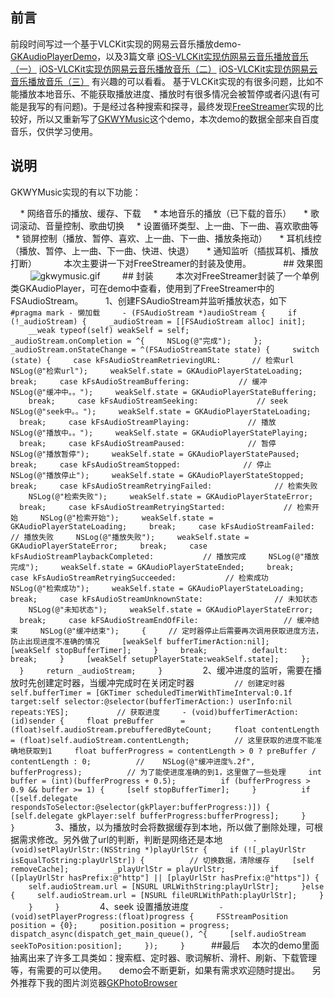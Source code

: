 ## 前言
前段时间写过一个基于VLCKit实现的网易云音乐播放demo-[GKAudioPlayerDemo](https://github.com/QuintGao/GKAudioPlayerDemo)，以及3篇文章
[iOS-VLCKit实现仿网易云音乐播放音乐（一）](http://www.jianshu.com/p/7ffd61e6b8d4)
[iOS-VLCKit实现仿网易云音乐播放音乐（二）](http://www.jianshu.com/p/41ac0c9d6b21)
[iOS-VLCKit实现仿网易云音乐播放音乐（三）](http://www.jianshu.com/p/c34ce7c69c47)
有兴趣的可以看看。
基于VLCKit实现的有很多问题，比如不能播放本地音乐、不能获取播放进度、播放时有很多情况会被暂停或者闪退(有可能是我写的有问题)。于是经过各种搜索和探寻，最终发现[FreeStreamer](https://github.com/muhku/FreeStreamer)实现的比较好，所以又重新写了[GKWYMusic](https://github.com/QuintGao/GKWYMusic)这个demo，本次demo的数据全部来自百度音乐，仅供学习使用。
## 说明
GKWYMusic实现的有以下功能：

    * 网络音乐的播放、缓存、下载
    * 本地音乐的播放（已下载的音乐）
    * 歌词滚动、音量控制、歌曲切换
    * 设置循环类型、上一曲、下一曲、喜欢歌曲等
    * 锁屏控制（播放、暂停、喜欢、上一曲、下一曲、播放条拖动）
    * 耳机线控（播放、暂停、上一曲、下一曲、快进、快退）
    * 通知监听（插拔耳机、播放打断）
    
  
    本次主要讲一下对FreeStreamer的封装及使用。
    
    
    ## 效果图
    
    ![gkwymusic.gif](https://upload-images.jianshu.io/upload_images/1598505-6b516562ae47293e.gif?imageMogr2/auto-orient/strip)
    
    ## 封装
    
    本次对FreeStreamer封装了一个单例类GKAudioPlayer，可在demo中查看，使用到了FreeStreamer中的FSAudioStream。
    
    1、创建FSAudioStream并监听播放状态，如下
    ```
    #pragma mark - 懒加载
    - (FSAudioStream *)audioStream {
    if (!_audioStream) {
    _audioStream = [[FSAudioStream alloc] init];
    
    __weak typeof(self) weakSelf = self;
    
    _audioStream.onCompletion = ^{
    NSLog(@"完成");
    };
    
    _audioStream.onStateChange = ^(FSAudioStreamState state) {
    switch (state) {
    case kFsAudioStreamRetrievingURL:       // 检索url
    NSLog(@"检索url");
    weakSelf.state = GKAudioPlayerStateLoading;
    break;
    case kFsAudioStreamBuffering:           // 缓冲
    NSLog(@"缓冲中。。");
    weakSelf.state = GKAudioPlayerStateBuffering;
    break;
    case kFsAudioStreamSeeking:             // seek
    NSLog(@"seek中。。");
    weakSelf.state = GKAudioPlayerStateLoading;
    break;
    case kFsAudioStreamPlaying:             // 播放
    NSLog(@"播放中。。");
    weakSelf.state = GKAudioPlayerStatePlaying;
    break;
    case kFsAudioStreamPaused:              // 暂停
    NSLog(@"播放暂停");
    weakSelf.state = GKAudioPlayerStatePaused;
    break;
    case kFsAudioStreamStopped:              // 停止
    NSLog(@"播放停止");
    weakSelf.state = GKAudioPlayerStateStopped;
    break;
    case kFsAudioStreamRetryingFailed:              // 检索失败
    NSLog(@"检索失败");
    weakSelf.state = GKAudioPlayerStateError;
    break;
    case kFsAudioStreamRetryingStarted:             // 检索开始
    NSLog(@"检索开始");
    weakSelf.state = GKAudioPlayerStateLoading;
    break;
    case kFsAudioStreamFailed:                      // 播放失败
    NSLog(@"播放失败");
    weakSelf.state = GKAudioPlayerStateError;
    break;
    case kFsAudioStreamPlaybackCompleted:           // 播放完成
    NSLog(@"播放完成");
    weakSelf.state = GKAudioPlayerStateEnded;
    break;
    case kFsAudioStreamRetryingSucceeded:           // 检索成功
    NSLog(@"检索成功");
    weakSelf.state = GKAudioPlayerStateLoading;
    break;
    case kFsAudioStreamUnknownState:                // 未知状态
    NSLog(@"未知状态");
    weakSelf.state = GKAudioPlayerStateError;
    break;
    case kFSAudioStreamEndOfFile:                   // 缓冲结束
    NSLog(@"缓冲结束");
    {
    // 定时器停止后需要再次调用获取进度方法，防止出现进度不准确的情况
    [weakSelf bufferTimerAction:nil];
    
    [weakSelf stopBufferTimer];
    }
    break;
    
    default:
    break;
    }
    [weakSelf setupPlayerState:weakSelf.state];
    };
    }
    return _audioStream;
    }
    ```
    
    2、缓冲进度的监听，需要在播放时先创建定时器，当缓冲完成时在关闭定时器
    
    ```
    // 创建定时器
    self.bufferTimer = [GKTimer scheduledTimerWithTimeInterval:0.1f target:self selector:@selector(bufferTimerAction:) userInfo:nil repeats:YES];
    ```
    ```
    // 获取进度
    - (void)bufferTimerAction:(id)sender {
    float preBuffer      = (float)self.audioStream.prebufferedByteCount;
    float contentLength  = (float)self.audioStream.contentLength;
    
    // 这里获取的进度不能准确地获取到1
    float bufferProgress = contentLength > 0 ? preBuffer / contentLength : 0;
    
    //    NSLog(@"缓冲进度%.2f", bufferProgress);
    
    // 为了能使进度准确的到1，这里做了一些处理
    int buffer = (int)(bufferProgress + 0.5);
    
    if (bufferProgress > 0.9 && buffer >= 1) {
    [self stopBufferTimer];
    }
    
    if ([self.delegate respondsToSelector:@selector(gkPlayer:bufferProgress:)]) {
    [self.delegate gkPlayer:self bufferProgress:bufferProgress];
    }
    }
    ```
    
    3、播放，以为播放时会将数据缓存到本地，所以做了删除处理，可根据需求修改。另外做了url的判断，判断是网络还是本地
    ```
    - (void)setPlayUrlStr:(NSString *)playUrlStr {
    if (![_playUrlStr isEqualToString:playUrlStr]) {
    
    // 切换数据，清除缓存
    [self removeCache];
    
    _playUrlStr = playUrlStr;
    
    if ([playUrlStr hasPrefix:@"http"] || [playUrlStr hasPrefix:@"https"]) {
    self.audioStream.url = [NSURL URLWithString:playUrlStr];
    }else {
    self.audioStream.url = [NSURL fileURLWithPath:playUrlStr];
    }
    }
    }
    ```
    
    4、seek 设置播放进度
    ```
    - (void)setPlayerProgress:(float)progress {
    FSStreamPosition position = {0};
    position.position = progress;
    
    dispatch_async(dispatch_get_main_queue(), ^{
    [self.audioStream seekToPosition:position];
    });
    }
  ```
  
    ##最后
    本次的demo里面抽离出来了许多工具类如：搜索框、定时器、歌词解析、滑杆、刷新、下载管理等，有需要的可以使用。
    demo会不断更新，如果有需求欢迎随时提出。
    另外推荐下我的图片浏览器[GKPhotoBrowser](https://github.com/QuintGao/GKPhotoBrowser)


